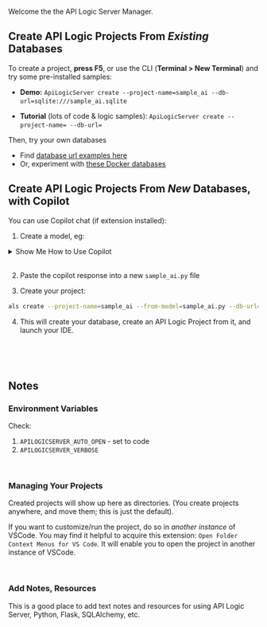 Welcome the the API Logic Server Manager.


## Create API Logic Projects From *Existing* Databases

To create a project, **press F5**, or use the CLI (**Terminal > New Terminal**) and try some pre-installed samples:

* **Demo:** 
`ApiLogicServer create --project-name=sample_ai --db-url=sqlite:///sample_ai.sqlite`

* **Tutorial** (lots of code & logic samples):
`ApiLogicServer create --project-name= --db-url=`

Then, try your own databases

* Find [database url examples here](https://apilogicserver.github.io/Docs/Database-Connectivity/)
* Or, experiment with [these Docker databases](https://apilogicserver.github.io/Docs/Database-Docker/)


## Create API Logic Projects From *New* Databases, with Copilot

You can use Copilot chat (if extension installed):

1. Create a model, eg:

<details markdown>

<summary> Show Me How to Use Copilot </summary>

&nbsp;

Paste this into the Copilot prompt:

```
Use SQLAlchemy to create a sqlite database named sample_ai.sqlite, with customers, orders, items and product

Hints: use autonum keys, allow nulls, Decimal types, foreign keys, no check constraints.

Include a notes field for orders.

Create a few rows of only customer and product data.

Enforce the Check Credit requirement (do not generate check constraints):

1. Customer.Balance <= CreditLimit
2. Customer.Balance = Sum(Order.AmountTotal where date shipped is null)
3. Order.AmountTotal = Sum(Items.Amount)
4. Items.Amount = Quantity * UnitPrice
5. Store the Items.UnitPrice as a copy from Product.UnitPrice
```

![copilot](images/copilot.png)
</details>

<br>

2. Paste the copilot response into a new `sample_ai.py` file

3. Create your project:

```bash
als create --project-name=sample_ai --from-model=sample_ai.py --db-url=sqlite
```

4. This will create your database, create an API Logic Project from it, and launch your IDE.

&nbsp;


&nbsp;

## Notes

### Environment Variables

Check:
1. `APILOGICSERVER_AUTO_OPEN` - set to code
2. `APILOGICSERVER_VERBOSE`

&nbsp;

### Managing Your Projects

Created projects will show up here as directories.  (You create projects anywhere, and move them; this is just the default).

If you want to customize/run the project, do so in *another instance* of VSCode.  You may find it helpful to acquire this extension: `Open Folder Context Menus for VS Code`.  It will enable you to open the project in another instance of VSCode.

&nbsp;

### Add Notes, Resources

This is a good place to add text notes and resources for using API Logic Server, Python, Flask, SQLAlchemy, etc.